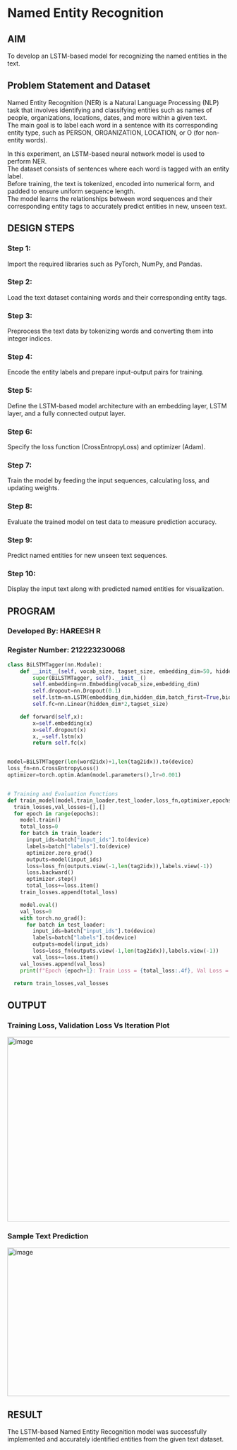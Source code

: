 # Named Entity Recognition

## AIM

To develop an LSTM-based model for recognizing the named entities in the text.

## Problem Statement and Dataset

Named Entity Recognition (NER) is a Natural Language Processing (NLP) task that involves identifying and classifying entities such as names of people, organizations, locations, dates, and more within a given text.  
The main goal is to label each word in a sentence with its corresponding entity type, such as PERSON, ORGANIZATION, LOCATION, or O (for non-entity words).

In this experiment, an LSTM-based neural network model is used to perform NER.  
The dataset consists of sentences where each word is tagged with an entity label.  
Before training, the text is tokenized, encoded into numerical form, and padded to ensure uniform sequence length.  
The model learns the relationships between word sequences and their corresponding entity tags to accurately predict entities in new, unseen text.


## DESIGN STEPS

### Step 1:
Import the required libraries such as PyTorch, NumPy, and Pandas.

### Step 2:
Load the text dataset containing words and their corresponding entity tags.

### Step 3:
Preprocess the text data by tokenizing words and converting them into integer indices.

### Step 4:
Encode the entity labels and prepare input-output pairs for training.

### Step 5:
Define the LSTM-based model architecture with an embedding layer, LSTM layer, and a fully connected output layer.

### Step 6:
Specify the loss function (CrossEntropyLoss) and optimizer (Adam).

### Step 7:
Train the model by feeding the input sequences, calculating loss, and updating weights.

### Step 8:
Evaluate the trained model on test data to measure prediction accuracy.

### Step 9:
Predict named entities for new unseen text sequences.

### Step 10:
Display the input text along with predicted named entities for visualization.


## PROGRAM
### Developed By: HAREESH R
### Register Number: 212223230068
```python
class BiLSTMTagger(nn.Module):
    def __init__(self, vocab_size, tagset_size, embedding_dim=50, hidden_dim=100):
        super(BiLSTMTagger, self).__init__()
        self.embedding=nn.Embedding(vocab_size,embedding_dim)
        self.dropout=nn.Dropout(0.1)
        self.lstm=nn.LSTM(embedding_dim,hidden_dim,batch_first=True,bidirectional=True)
        self.fc=nn.Linear(hidden_dim*2,tagset_size)

    def forward(self,x):
        x=self.embedding(x)
        x=self.dropout(x)
        x,_=self.lstm(x)
        return self.fc(x)  


model=BiLSTMTagger(len(word2idx)+1,len(tag2idx)).to(device)
loss_fn=nn.CrossEntropyLoss()
optimizer=torch.optim.Adam(model.parameters(),lr=0.001)


# Training and Evaluation Functions
def train_model(model,train_loader,test_loader,loss_fn,optimixer,epochs=3):
  train_losses,val_losses=[],[]
  for epoch in range(epochs):
    model.train()
    total_loss=0
    for batch in train_loader:
      input_ids=batch["input_ids"].to(device)
      labels=batch["labels"].to(device)
      optimizer.zero_grad()
      outputs=model(input_ids)
      loss=loss_fn(outputs.view(-1,len(tag2idx)),labels.view(-1))
      loss.backward()
      optimizer.step()
      total_loss+=loss.item()
    train_losses.append(total_loss)

    model.eval()
    val_loss=0
    with torch.no_grad():
      for batch in test_loader:
        input_ids=batch["input_ids"].to(device)
        labels=batch["labels"].to(device)
        outputs=model(input_ids)
        loss=loss_fn(outputs.view(-1,len(tag2idx)),labels.view(-1))
        val_loss+=loss.item()
    val_losses.append(val_loss)
    print(f"Epoch {epoch+1}: Train Loss = {total_loss:.4f}, Val Loss = {val_loss:.4f}")

  return train_losses,val_losses
```
## OUTPUT

### Training Loss, Validation Loss Vs Iteration Plot
<img width="683" height="419" alt="image" src="https://github.com/user-attachments/assets/0220664f-b6d8-43ce-8cf0-5bde33a14740" />


### Sample Text Prediction
<img width="580" height="337" alt="image" src="https://github.com/user-attachments/assets/e3f88225-9bfd-4cae-ad60-93a03ce22854" />


## RESULT
The LSTM-based Named Entity Recognition model was successfully implemented and accurately identified entities from the given text dataset.
